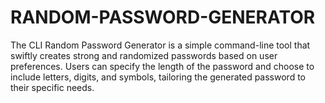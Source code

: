 # RANDOM-PASSWORD-GENERATOR

The CLI Random Password Generator is a simple command-line tool that swiftly creates strong and randomized passwords based on user preferences. Users can specify the length of the password and choose to include letters, digits, and symbols, tailoring the generated password to their specific needs.
